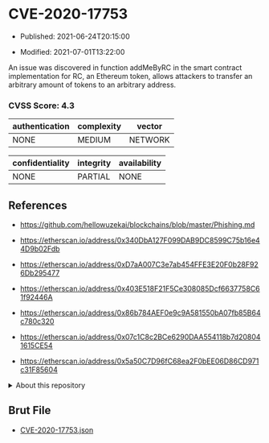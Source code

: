 # CVE-2020-17753

- Published: 2021-06-24T20:15:00

- Modified: 2021-07-01T13:22:00

An issue was discovered in function addMeByRC in the smart contract implementation for RC, an Ethereum token, allows attackers to transfer an arbitrary amount of tokens to an arbitrary address.

### CVSS Score: **4.3**

| authentication | complexity | vector |
| --- | --- | --- |
| NONE | MEDIUM | NETWORK |

| confidentiality | integrity | availability |
| --- | --- | --- |
| NONE | PARTIAL | NONE |

## References

* https://github.com/hellowuzekai/blockchains/blob/master/Phishing.md

* https://etherscan.io/address/0x340DbA127F099DAB9DC8599C75b16e44D9b02Fdb

* https://etherscan.io/address/0xD7aA007C3e7ab454FFE3E20F0b28F926Db295477

* https://etherscan.io/address/0x403E518F21F5Ce308085Dcf6637758C61f92446A

* https://etherscan.io/address/0x86b784AEF0e9c9A581550bA07fb85B64c780c320

* https://etherscan.io/address/0x07c1C8c2BCe6290DAA554118b7d208041615CE54

* https://etherscan.io/address/0x5a50C7D96fC68ea2F0bEE06D86CD971c31F85604

<details>
<summary>About this repository</summary> 

  This repository is part of the project [Live Hack CVE](https://github.com/Live-Hack-CVE). Main website can be found [www.live-hack.org](https://www.live-hack.org) 
  
  Made by [Sn0wAlice](https://github.com/Sn0wAlice) for the people that care about security and need to have a feed of the latest CVEs. Hope you enjoy it, don't forget to star the repo and follow me on [Twitter](https://twitter.com/Sn0wAlice) and [Github](https://github.com/Sn0wAlice). And that is my [personnal website](https://www.alice-snow.me/)

  - [Home Page](https://github.com/Live-Hack-CVE)
  - [Framework](https://github.com/Live-Hack-CVE/cve-framework)
  - [CVE database](https://github.com/Live-Hack-CVE/full_database)
  - [Changelog](https://github.com/Live-Hack-CVE/Changelog)
</details>

## Brut File

* [CVE-2020-17753.json](https://raw.githubusercontent.com/Live-Hack-CVE/full_database/main/cves/2020/CVE-2020-17753.json)

